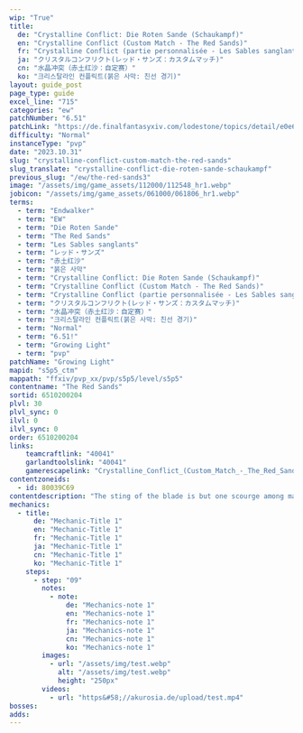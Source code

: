 ```yaml
---
wip: "True"
title:
  de: "Crystalline Conflict: Die Roten Sande (Schaukampf)"
  en: "Crystalline Conflict (Custom Match - The Red Sands)"
  fr: "Crystalline Conflict (partie personnalisée - Les Sables sanglants)"
  ja: "クリスタルコンフリクト(レッド・サンズ：カスタムマッチ)"
  cn: "水晶冲突（赤土红沙：自定赛）"
  ko: "크리스탈라인 컨플릭트(붉은 사막: 친선 경기)"
layout: guide_post
page_type: guide
excel_line: "715"
categories: "ew"
patchNumber: "6.51"
patchLink: "https://de.finalfantasyxiv.com/lodestone/topics/detail/e0e60e53cf65e1eda8e1fe7051b418e24bedb1c4"
difficulty: "Normal"
instanceType: "pvp"
date: "2023.10.31"
slug: "crystalline-conflict-custom-match-the-red-sands"
slug_translate: "crystalline-conflict-die-roten-sande-schaukampf"
previous_slug: "/ew/the-red-sands3"
image: "/assets/img/game_assets/112000/112548_hr1.webp"
jobicon: "/assets/img/game_assets/061000/061806_hr1.webp"
terms:
  - term: "Endwalker"
  - term: "EW"
  - term: "Die Roten Sande"
  - term: "The Red Sands"
  - term: "Les Sables sanglants"
  - term: "レッド・サンズ"
  - term: "赤土红沙"
  - term: "붉은 사막"
  - term: "Crystalline Conflict: Die Roten Sande (Schaukampf)"
  - term: "Crystalline Conflict (Custom Match - The Red Sands)"
  - term: "Crystalline Conflict (partie personnalisée - Les Sables sanglants)"
  - term: "クリスタルコンフリクト(レッド・サンズ：カスタムマッチ)"
  - term: "水晶冲突（赤土红沙：自定赛）"
  - term: "크리스탈라인 컨플릭트(붉은 사막: 친선 경기)"
  - term: "Normal"
  - term: "6.51!"
  - term: "Growing Light"
  - term: "pvp"
patchName: "Growing Light"
mapid: "s5p5_ctm"
mappath: "ffxiv/pvp_xx/pvp/s5p5/level/s5p5"
contentname: "The Red Sands"
sortid: 6510200204
plvl: 30
plvl_sync: 0
ilvl: 0
ilvl_sync: 0
order: 6510200204
links:
    teamcraftlink: "40041"
    garlandtoolslink: "40041"
    gamerescapelink: "Crystalline_Conflict_(Custom_Match_-_The_Red_Sands)"
contentzoneids:
  - id: 80039C69
contentdescription: "The sting of the blade is but one scourge among many atop the Red Sands! With Astra and Umbra on uncertain ground in this unforgiving arena, newcome pups and Wolves' Den regulars alike must give their all to triumph beneath the desert sun.<br/><br/><br/><br/>At the end of the crystal line, who will stand victorious? Will it be you?"
mechanics:
  - title:
      de: "Mechanic-Title 1"
      en: "Mechanic-Title 1"
      fr: "Mechanic-Title 1"
      ja: "Mechanic-Title 1"
      cn: "Mechanic-Title 1"
      ko: "Mechanic-Title 1"
    steps:
      - step: "09"
        notes:
          - note:
              de: "Mechanics-note 1"
              en: "Mechanics-note 1"
              fr: "Mechanics-note 1"
              ja: "Mechanics-note 1"
              cn: "Mechanics-note 1"
              ko: "Mechanics-note 1"
        images:
          - url: "/assets/img/test.webp"
            alt: "/assets/img/test.webp"
            height: "250px"
        videos:
          - url: "https&#58;//akurosia.de/upload/test.mp4"
bosses:
adds:
---
```

